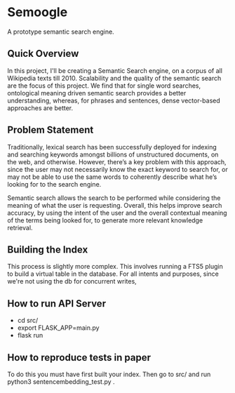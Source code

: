 # Semoogle

A prototype semantic search engine.

## Quick Overview
In this project, I'll be creating a Semantic Search engine, on a corpus of all Wikipedia texts till 2010. Scalability and the quality of the semantic search are the focus of this project. We find that for single word searches, ontological meaning driven semantic search provides a better understanding, whereas, for phrases and sentences, dense vector-based approaches are better.

## Problem Statement
Traditionally, lexical search has been successfully deployed for indexing and searching keywords amongst billions of unstructured documents, on the web, and otherwise. However, there’s a key problem with this approach, since the user may not necessarily know the exact keyword to search for, or may not be able to use the same words to coherently describe what he’s looking for to the search engine.

Semantic search allows the search to be performed while considering the meaning of what the user is requesting. Overall, this helps improve search accuracy, by using the intent of the user and the overall contextual meaning of the terms being looked for, to generate more relevant knowledge retrieval.

## Building the Index
This process is slightly more complex.
This involves running a FTS5 plugin to build a virtual table in the database.
For all intents and purposes, since we're not using the db for concurrent writes,

## How to run API Server
- cd src/
- export FLASK_APP=main.py
- flask run

## How to reproduce tests in paper
To do this you must have first built your index. Then go to src/ and run python3 sentencembedding_test.py .

